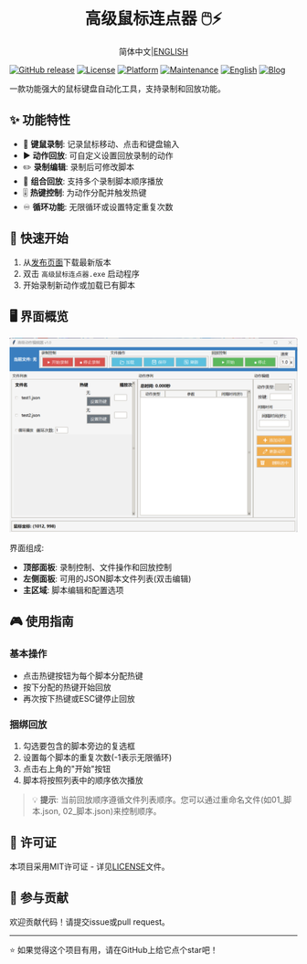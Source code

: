 <center><h1>高级鼠标连点器 🖱️⚡</h1></center>

<center>简体中文|<a href="README.md"</a>ENGLISH</center>

[![GitHub release](https://img.shields.io/github/release/AMTOPA/Advanced-Mouse-Clicker.svg)](https://github.com/AMTOPA/Advanced-Mouse-Clicker/releases)
[![License](https://img.shields.io/badge/license-MIT-blue.svg)](https://opensource.org/licenses/MIT)
[![Platform](https://img.shields.io/badge/platform-Windows-blue)](https://www.microsoft.com/windows)
[![Maintenance](https://img.shields.io/badge/Maintained%3F-yes-green.svg)](https://github.com/AMTOPA/Advanced-Mouse-Clicker/graphs/commit-activity)
[![English](https://img.shields.io/badge/Language-English-blue)](README.md)
[![Blog](https://img.shields.io/badge/📖_My_Blog-math--enthusiast.top-FF5733)](https://math-enthusiast.top/)

一款功能强大的鼠标键盘自动化工具，支持录制和回放功能。

## ✨ 功能特性

- 🎥 **键鼠录制**: 记录鼠标移动、点击和键盘输入
- ▶️ **动作回放**: 可自定义设置回放录制的动作
- ✏️ **录制编辑**: 录制后可修改脚本
- 🔄 **组合回放**: 支持多个录制脚本顺序播放
- 🎚️ **热键控制**: 为动作分配并触发热键
- ♾️ **循环功能**: 无限循环或设置特定重复次数

## 🚀 快速开始

1. 从[发布页面](https://github.com/AMTOPA/Advanced-Mouse-Clicker/releases)下载最新版本
2. 双击 `高级鼠标连点器.exe` 启动程序
3. 开始录制新动作或加载已有脚本

## 🖥️ 界面概览

![程序界面](pic/layout.png)

界面组成:

- **顶部面板**: 录制控制、文件操作和回放控制
- **左侧面板**: 可用的JSON脚本文件列表(双击编辑)
- **主区域**: 脚本编辑和配置选项

## 🎮 使用指南

### 基本操作

- 点击热键按钮为每个脚本分配热键
- 按下分配的热键开始回放
- 再次按下热键或ESC键停止回放

### 捆绑回放

1. 勾选要包含的脚本旁边的复选框
2. 设置每个脚本的重复次数(-1表示无限循环)
3. 点击右上角的"开始"按钮
4. 脚本将按照列表中的顺序依次播放

> 💡 **提示**: 当前回放顺序遵循文件列表顺序。您可以通过重命名文件(如01_脚本.json, 02_脚本.json)来控制顺序。

## 📜 许可证

本项目采用MIT许可证 - 详见[LICENSE](LICENSE)文件。

## 🤝 参与贡献

欢迎贡献代码！请提交issue或pull request。

---

⭐ 如果觉得这个项目有用，请在GitHub上给它点个star吧！




